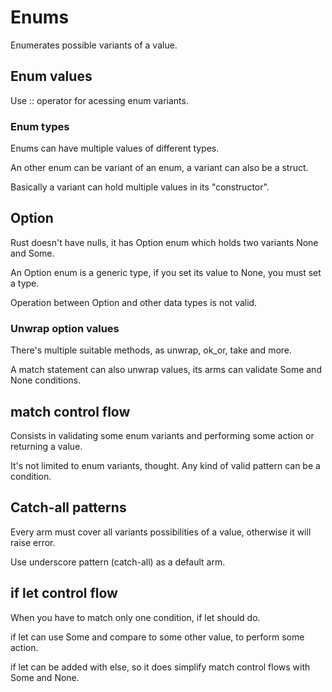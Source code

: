 # Enums
Enumerates possible variants of a value.

## Enum values
Use :: operator for acessing enum variants.

### Enum types
Enums can have multiple values of different types.

An other enum can be variant of an enum, a variant can also be a struct.

Basically a variant can hold multiple values in its "constructor".

## Option
Rust doesn't have nulls, it has Option enum which holds two variants None and Some.

An Option enum is a generic type, if you set its value to None, you must set a type.

Operation between Option and other data types is not valid.

### Unwrap option values
There's multiple suitable methods, as unwrap, ok_or, take and more.

A match statement can also unwrap values, its arms can validate Some and None conditions.

## match control flow
Consists in validating some enum variants and performing some action or returning a value.

It's not limited to enum variants, thought. Any kind of valid pattern can be a condition.

## Catch-all patterns
Every arm must cover all variants possibilities of a value, otherwise it will raise error.

Use underscore pattern (catch-all) as a default arm.

## if let control flow
When you have to match only one condition, if let should do.

if let can use Some and compare to some other value, to perform some action.

if let can be added with else, so it does simplify match control flows with Some and None.

